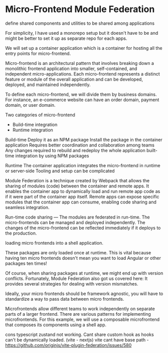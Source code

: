 # Micro-Frontend Module Federation

define shared components and utilities to be shared among applications

For simplicity, I have used a monorepo setup but it doesn't have to be and might be better to set it up as separate repo for each apps.

We will set up a container application which is a container for hosting all the entry points for micro-frontend.

Micro-frontend is an architectural pattern that involves breaking down a monolithic frontend application into smaller, self-contained, and independent micro-applications. Each micro-frontend represents a distinct feature or module of the overall application and can be developed, deployed, and maintained independently.

To define each micro-frontend, we will divide them by business domains. For instance, an e-commerce website can have an order domain, payment domain, or user domain. 

Two categories of micro-frontend
- Build-time integration
- Runtime integration

Build-time
Deploy it as an NPM package
Install the package in the container application
Requires better coordination and collaboration among teams
Any changes required to rebuild and redeploy the whole application
built-time integration by using NPM packages

Runtime
The container application integrates the micro-frontend in runtime or server-side
Tooling and setup can be complicated

Module Federation is a technique created by Webpack that allows the sharing of modules (code) between the container and remote apps. It enables the container app to dynamically load and run remote app code as if it were part of the container app itself. Remote apps can expose specific modules that the container app can consume, enabling code sharing and seamless integration.

Run-time code sharing — The modules are federated in run-time. The micro-frontends can be managed and deployed independently. The changes of the micro-frontend can be reflected immediately if it deploys to the production.


loading micro frontends into a shell application.

These packages are only loaded once at runtime. This is vital because having ten micro frontends doesn't mean you want to load Angular or other packages ten times!

Of course, when sharing packages at runtime, we might end up with version conflicts. Fortunately, Module Federation also got us covered here: It provides several strategies for dealing with version mismatches.

Ideally, your micro frontends should be framework agnostic, you will have to standardize a way to pass data between micro frontends.

Microfrontends allow different teams to work independently on separate parts of a larger frontend. There are various patterns for implementing microfrontends. For this example, we will use a composable microfrontend that composes its components using a shell app.

cons
typescript
zustand not working. 
Cant share custom hook as hooks can't be dynamically loaded. (vite - nextjs)
vite cant have base path - https://github.com/originjs/vite-plugin-federation/issues/580

